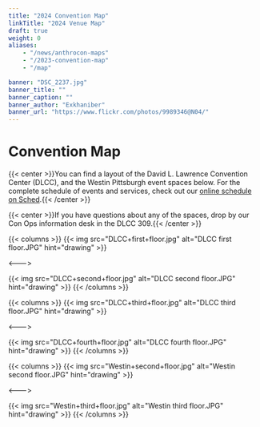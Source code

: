 ```yaml
---
title: "2024 Convention Map"
linkTitle: "2024 Venue Map"
draft: true
weight: 0
aliases:
    - "/news/anthrocon-maps"
    - "/2023-convention-map"
    - "/map"

banner: "DSC_2237.jpg"
banner_title: ""
banner_caption: ""
banner_author: "Exkhaniber"
banner_url: "https://www.flickr.com/photos/9989346@N04/"
---
```


# Convention Map

{{< center >}}You can find a layout of the David L. Lawrence Convention Center (DLCC), and the Westin Pittsburgh event spaces below. For the complete schedule of events and services, check out our [online schedule on Sched](https://anthrocon.sched.com).{{< /center >}}

{{< center >}}If you have questions about any of the spaces, drop by our Con Ops information desk in the DLCC 309.{{< /center >}}

{{< columns >}}
{{< img src="DLCC+first+floor.jpg" alt="DLCC first floor.JPG" hint="drawing" >}}

<--->

{{< img src="DLCC+second+floor.jpg" alt="DLCC second floor.JPG" hint="drawing" >}}
{{< /columns >}}

{{< columns >}}
{{< img src="DLCC+third+floor.jpg" alt="DLCC third floor.JPG" hint="drawing" >}}

<--->

{{< img src="DLCC+fourth+floor.jpg" alt="DLCC fourth floor.JPG" hint="drawing" >}}
{{< /columns >}}

{{< columns >}}
{{< img src="Westin+second+floor.jpg" alt="Westin second floor.JPG" hint="drawing" >}}

<--->

{{< img src="Westin+third+floor.jpg" alt="Westin third floor.JPG" hint="drawing" >}}
{{< /columns >}}
